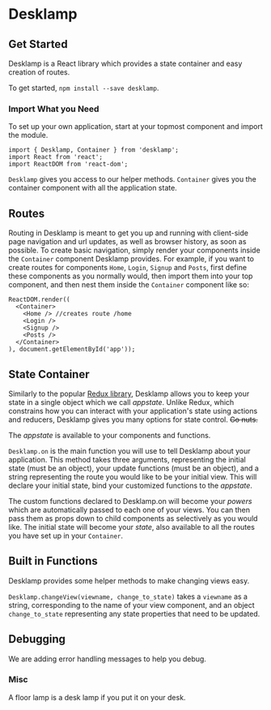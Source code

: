# Desklamp
## Get Started

Desklamp is a React library which provides a state container and easy creation of routes. 

To get started, `npm install --save desklamp`. 

### Import What you Need

To set up your own application, start at your topmost component and import the module.

```
import { Desklamp, Container } from 'desklamp'; 
import React from 'react'; 
import ReactDOM from 'react-dom';
```
`Desklamp` gives you access to our helper methods. 
`Container` gives you the container component with all the application state.

## Routes

Routing in Desklamp is meant to get you up and running with client-side page navigation and url updates, as well as browser history, as soon as possible. To create basic navigation, simply render your components inside the `Container` component Desklamp provides. For example, if you want to create routes for components `Home`, `Login`, `Signup` and `Posts`, first define these components as you normally would, then import them into your top component, and then nest them inside the `Container` component like so:

```
ReactDOM.render((
  <Container>
    <Home /> //creates route /home
    <Login />
    <Signup />
    <Posts />
  </Container>
), document.getElementById('app'));
``` 

## State Container

Similarly to the popular [Redux library](https://github.com/reactjs/redux), Desklamp allows you to keep your state in a single object which we call _appstate_. 
Unlike Redux, which constrains how you can interact with your application's state using actions and reducers, Desklamp gives you many options for state control. ~~Go nuts.~~

The _appstate_ is available to your components and functions.

`Desklamp.on` is the main function you will use to tell Desklamp about your application. This method takes three arguments, representing the initial state (must be an object), your update functions (must be an object), and a string representing the route you would like to be your initial view. This will declare your initial state, bind your customized functions to the _appstate_.

The custom functions declared to Desklamp.on will become your _powers_ which are automatically passed to each one of your views. You can then pass them as props down to child components as selectively as you would like. The initial state will become your _state_, also available to all the routes you have set up in your `Container`.

## Built in Functions

Desklamp provides some helper methods to make changing views easy.

`Desklamp.changeView(viewname, change_to_state)` takes a `viewname` as a string, corresponding to the name of your view component, and an object `change_to_state` representing any state properties that need to be updated.

## Debugging
We are adding error handling messages to help you debug.

### Misc
A floor lamp is a desk lamp if you put it on your desk.
